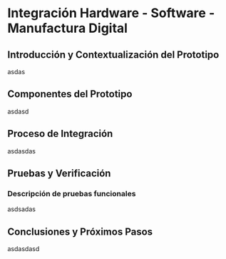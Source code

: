 # Integración Hardware - Software - Manufactura Digital

## Introducción y Contextualización del Prototipo

asdas

## Componentes del Prototipo

asdasd

## Proceso de Integración

asdasdas

## Pruebas y Verificación

### Descripción de pruebas funcionales

asdsadas

## Conclusiones y Próximos Pasos

asdasdasd